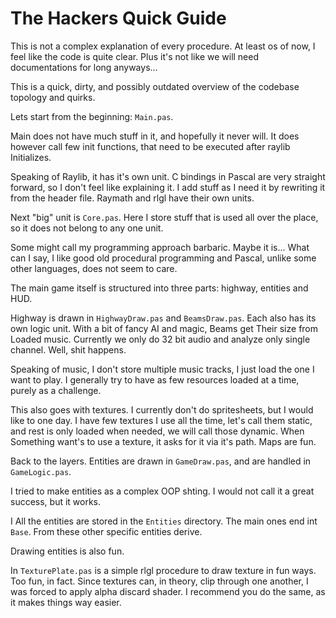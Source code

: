 # The Hackers Quick Guide

This is not a complex explanation of every procedure.
At least os of now, I feel like the code is quite clear.
Plus it's not like we will need documentations for long anyways...

This is a quick, dirty, and possibly outdated overview of the codebase
topology and quirks.

Lets start from the beginning: `Main.pas`.

Main does not have much stuff in it, and hopefully it never will.
It does however call few init functions, that need to be executed after raylib
Initializes.

Speaking of Raylib, it has it's own unit.
C bindings in Pascal are very straight forward, so I don't feel like explaining
it.
I add stuff as I need it by rewriting it from the header file.
Raymath and rlgl have their own units.

Next "big" unit is `Core.pas`.
Here I store stuff that is used all over the place, so it does not belong to any
one unit.

Some might call my programming approach barbaric.
Maybe it is...
What can I say, I like good old procedural programming and Pascal, unlike some
other languages, does not seem to care.

The main game itself is structured into three parts: highway, entities and HUD.

Highway is drawn in `HighwayDraw.pas` and `BeamsDraw.pas`.
Each also has its own logic unit.
With a bit of fancy AI and magic, Beams get Their size from Loaded music.
Currently we only do 32 bit audio and analyze only single channel.
Well, shit happens.

Speaking of music, I don't store multiple music tracks, I just load the one I
want to play.
I generally try to have as few resources loaded at a time, purely as a
challenge.

This also goes with textures.
I currently don't do spritesheets, but I would like to one day.
I have few textures I use all the time, let's call them static, and rest is only
loaded when needed, we will call those dynamic.
When Something want's to use a texture, it asks for it via it's path.
Maps are fun.

Back to the layers.
Entities are drawn in `GameDraw.pas`, and are handled in `GameLogic.pas`.

I tried to make entities as a complex OOP shting.
I would not call it a great success, but it works.

I All the entities are stored in the `Entities` directory.
The main ones end int `Base`. From these other specific entities derive.

Drawing entities is also fun.

In `TexturePlate.pas` is a simple rlgl procedure to draw texture in fun ways.
Too fun, in fact.
Since textures can, in theory, clip through one another, I was forced to apply
alpha discard shader. I recommend you do the same, as it makes things way
easier.
